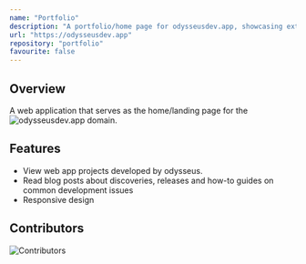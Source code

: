 ```yaml
---
name: "Portfolio"
description: "A portfolio/home page for odysseusdev.app, showcasing external facing projects"
url: "https://odysseusdev.app"
repository: "portfolio"
favourite: false
---
```


## Overview

A web application that serves as the home/landing page for the ![odysseusdev.app](https://odysseusdev.app) domain.

## Features

-   View web app projects developed by odysseus.
-   Read blog posts about discoveries, releases and how-to guides on common development issues
-   Responsive design

## Contributors

![Contributors](https://contrib.rocks/image?repo=odysseusdev/portfolio)
